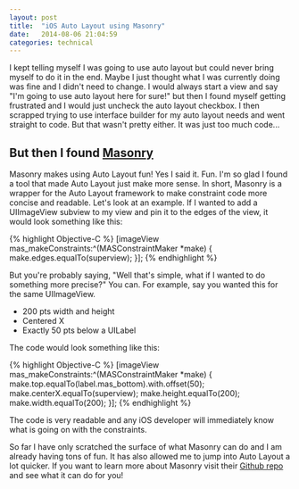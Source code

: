 ```yaml
---
layout: post
title:  "iOS Auto Layout using Masonry"
date:   2014-08-06 21:04:59
categories: technical
---
```


I kept telling myself I was going to use auto layout but could never bring myself to do it in the end. Maybe I just thought what I was currently doing was fine and I didn't need to change. I would always start a view and say "I'm going to use auto layout here for sure!" but then I found myself getting frustrated and I would just uncheck the auto layout checkbox. I then scrapped trying to use interface builder for my auto layout needs and went straight to code. But that wasn't pretty either. It was just too much code...

## But then I found [Masonry](https://github.com/Masonry/Masonry)
Masonry makes using Auto Layout fun! Yes I said it. Fun. I'm so glad I found a tool that made Auto Layout just make more sense. In short, Masonry is a wrapper for the Auto Layout framework to make constraint code more concise and readable.  Let's look at an example. If I wanted to add a UIImageView subview to my view and pin it to the edges of the view, it would look something like this:

{% highlight Objective-C %}
[imageView mas_makeConstraints:^(MASConstraintMaker *make) {
    make.edges.equalTo(superview);
}];
{% endhighlight %}

But you're probably saying, "Well that's simple, what if I wanted to do something more precise?" You can. For example, say you wanted this for the same UIImageView.

* 200 pts width and height
* Centered X
* Exactly 50 pts below a UILabel

The code would look something like this:

{% highlight Objective-C %}
[imageView mas_makeConstraints:^(MASConstraintMaker *make) {
    make.top.equalTo(label.mas_bottom).with.offset(50);
    make.centerX.equalTo(superview);
    make.height.equalTo(200);
    make.width.equalTo(200);
}];
{% endhighlight %}

The code is very readable and any iOS developer will immediately know what is going on with the constraints.

So far I have only scratched the surface of what Masonry can do and I am already having tons of fun. It has also allowed me to jump into Auto Layout a lot quicker. If you want to learn more about Masonry visit their [Github repo](https://github.com/Masonry/Masonry) and see what it can do for you!
